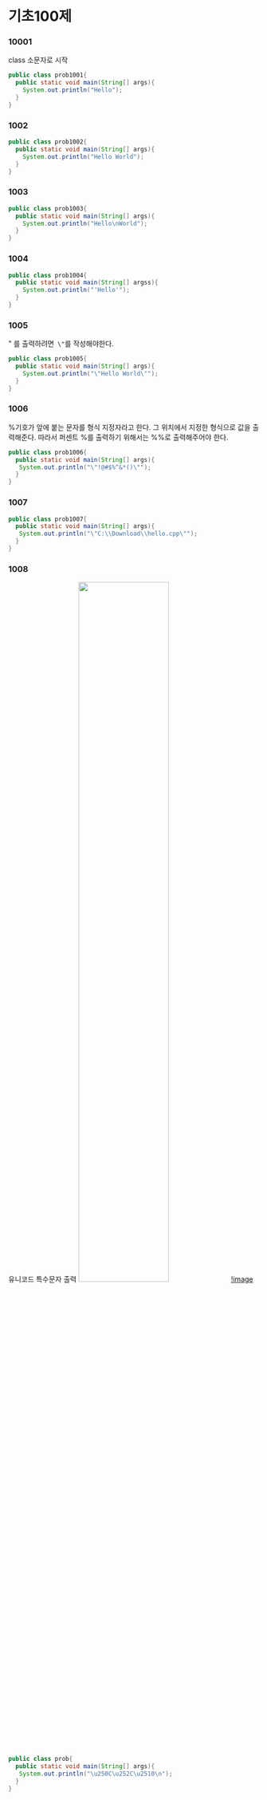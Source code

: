 # 기초100제


### 10001
class 소문자로 시작
```java
public class prob1001{
  public static void main(String[] args){
    System.out.println("Hello");
  }
}
```
### 1002

```java
public class prob1002{
  public static void main(String[] args){
    System.out.println("Hello World");
  }
}
```
### 1003

```java
public class prob1003{
  public static void main(String[] args){
    System.out.println("Hello\nWorld");
  }
}
```

### 1004
```java
public class prob1004{
  public static void main(String[] argss){
    System.out.println("'Hello'");
  }
}
```

### 1005
" 를 출력하려면` \"`를 작성해야한다.
```java
public class prob1005{
  public static void main(String[] args){
    System.out.println("\"Hello World\"");
  }
}
```
### 1006
%기호가 앞에 붙는 문자를 형식 지정자라고 한다. 그 위치에서 지정한 형식으로 값을 출력해준다.
따라서 퍼센트 %를 출력하기 위해서는 %%로 출력해주어야 한다.
```java
public class prob1006{
  public static void main(String[] args){
   System.out.println("\"!@#$%^&*()\"");
  }
}
```

### 1007
```java
public class prob1007{
  public static void main(String[] args){
   System.out.println("\"C:\\Download\\hello.cpp\"");
  }
}
```

### 1008
유니코드 특수문자 출력 
<img src="https://codeup.kr/upload/pimg6125_1.png" width="60%">
[!image]("https://codeup.kr/upload/pimg6125_1.png")

```java
public class prob{
  public static void main(String[] args){
   System.out.println("\u250C\u252C\u2510\n");
  }
}
```


